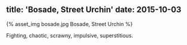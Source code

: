 title: 'Bosade, Street Urchin'
date: 2015-10-03
---

{% asset_img bosade.jpg Bosade, Street Urchin %}

Fighting, chaotic, scrawny, impulsive, superstitious.
